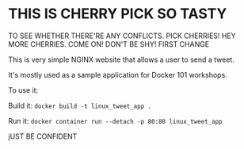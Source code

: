 

# THIS IS CHERRY PICK SO TASTY
TO SEE WHETHER THERE'RE ANY CONFLICTS.
PICK CHERRIES!
HEY MORE CHERRIES. COME ON! DON'T BE SHY!
FIRST CHANGE



This is very simple NGINX website that allows a user to send a tweet. 

It's mostly used as a sample application for Docker 101 workshops. 

To use it:

Build it:
`docker build -t linux_tweet_app .`

Run it:
`docker container run --detach -p 80:80 linux_tweet_app`

jUST BE CONFIDENT
